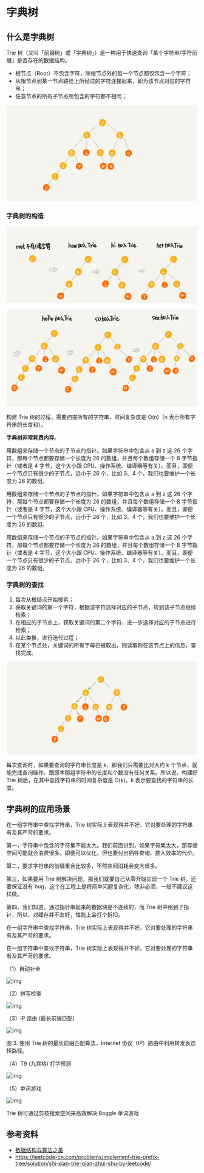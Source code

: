 # 字典树

## 什么是字典树

Trie 树（又叫「前缀树」或「字典树」）是一种用于快速查询「某个字符串/字符前缀」是否存在的数据结构。

- 根节点（Root）不包含字符，除根节点外的每一个节点都仅包含一个字符；
- 从根节点到某一节点路径上所经过的字符连接起来，即为该节点对应的字符串；
- 任意节点的所有子节点所包含的字符都不相同；

![](https://raw.githubusercontent.com/dunwu/images/dev/snap/20220313181057.jpg)

### 字典树的构造

![](https://raw.githubusercontent.com/dunwu/images/dev/snap/20220313181243.jpg)

![](https://raw.githubusercontent.com/dunwu/images/dev/snap/20220313181425.jpg)

构建 Trie 树的过程，需要扫描所有的字符串，时间复杂度是 O(n)（n 表示所有字符串的长度和）。

**字典树非常耗费内存**。

用数组来存储一个节点的子节点的指针。如果字符串中包含从 a 到 z 这 26 个字符，那每个节点都要存储一个长度为 26 的数组，并且每个数组存储一个 8 字节指针（或者是 4 字节，这个大小跟 CPU、操作系统、编译器等有关）。而且，即便一个节点只有很少的子节点，远小于 26 个，比如 3、4 个，我们也要维护一个长度为 26 的数组。

用数组来存储一个节点的子节点的指针。如果字符串中包含从 a 到 z 这 26 个字符，那每个节点都要存储一个长度为 26 的数组，并且每个数组存储一个 8 字节指针（或者是 4 字节，这个大小跟 CPU、操作系统、编译器等有关）。而且，即便一个节点只有很少的子节点，远小于 26 个，比如 3、4 个，我们也要维护一个长度为 26 的数组。

用数组来存储一个节点的子节点的指针。如果字符串中包含从 a 到 z 这 26 个字符，那每个节点都要存储一个长度为 26 的数组，并且每个数组存储一个 8 字节指针（或者是 4 字节，这个大小跟 CPU、操作系统、编译器等有关）。而且，即便一个节点只有很少的子节点，远小于 26 个，比如 3、4 个，我们也要维护一个长度为 26 的数组。

### 字典树的查找

1. 每次从根结点开始搜索；
2. 获取关键词的第一个字符，根据该字符选择对应的子节点，转到该子节点继续检索；
3. 在相应的子节点上，获取关键词的第二个字符，进一步选择对应的子节点进行检索；
4. 以此类推，进行迭代过程；
5. 在某个节点处，关键词的所有字母已被取出，则读取附在该节点上的信息，查找完成。

![](https://raw.githubusercontent.com/dunwu/images/dev/snap/20220313181305.jpg)

每次查询时，如果要查询的字符串长度是 k，那我们只需要比对大约 k 个节点，就能完成查询操作。跟原本那组字符串的长度和个数没有任何关系。所以说，构建好 Trie 树后，在其中查找字符串的时间复杂度是 O(k)，k 表示要查找的字符串的长度。

## 字典树的应用场景

在一组字符串中查找字符串，Trie 树实际上表现得并不好。它对要处理的字符串有及其严苛的要求。

第一，字符串中包含的字符集不能太大。我们前面讲到，如果字符集太大，那存储空间可能就会浪费很多。即便可以优化，但也要付出牺牲查询、插入效率的代价。

第二，要求字符串的前缀重合比较多，不然空间消耗会变大很多。

第三，如果要用 Trie 树解决问题，那我们就要自己从零开始实现一个 Trie 树，还要保证没有 bug，这个在工程上是将简单问题复杂化，除非必须，一般不建议这样做。

第四，我们知道，通过指针串起来的数据块是不连续的，而 Trie 树中用到了指针，所以，对缓存并不友好，性能上会打个折扣。

在一组字符串中查找字符串，Trie 树实际上表现得并不好。它对要处理的字符串有及其严苛的要求。

在一组字符串中查找字符串，Trie 树实际上表现得并不好。它对要处理的字符串有及其严苛的要求。

（1）自动补全

![img](https://raw.githubusercontent.com/dunwu/images/dev/snap/20200305095300.png)

（2）拼写检查

![img](https://raw.githubusercontent.com/dunwu/images/dev/snap/20200305101637.png)

（3）IP 路由 (最长前缀匹配)

![img](https://raw.githubusercontent.com/dunwu/images/dev/snap/20200305102959.gif)

图 3. 使用 Trie 树的最长前缀匹配算法，Internet 协议（IP）路由中利用转发表选择路径。

（4）T9 (九宫格) 打字预测

![img](https://raw.githubusercontent.com/dunwu/images/dev/snap/20200305103047.jpg)

（5）单词游戏

![img](https://raw.githubusercontent.com/dunwu/images/dev/snap/20200305103052.png)

Trie 树可通过剪枝搜索空间来高效解决 Boggle 单词游戏

## 参考资料

- [数据结构与算法之美](https://time.geekbang.org/column/intro/100017301)
- https://leetcode-cn.com/problems/implement-trie-prefix-tree/solution/shi-xian-trie-qian-zhui-shu-by-leetcode/
